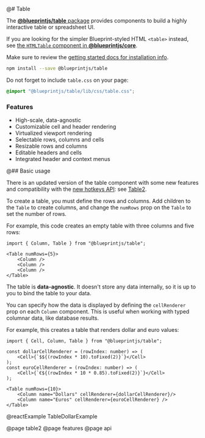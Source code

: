 @# Table

The [__@blueprintjs/table__ package](https://www.npmjs.com/package/@blueprintjs/table) provides components
to build a highly interactive table or spreadsheet UI.

<div class="@ns-callout @ns-large @ns-intent-primary @ns-icon-info-sign">

If you are looking for the simpler Blueprint-styled HTML `<table>` instead, see
[the `HTMLTable` component in **@blueprintjs/core**](#core/components/html-table).
</div>

Make sure to review the [getting started docs for installation info](#blueprint/getting-started).

```sh
npm install --save @blueprintjs/table
```

Do not forget to include `table.css` on your page:

```scss
@import "@blueprintjs/table/lib/css/table.css";
```

### Features

* High-scale, data-agnostic
* Customizable cell and header rendering
* Virtualized viewport rendering
* Selectable rows, columns and cells
* Resizable rows and columns
* Editable headers and cells
* Integrated header and context menus

@## Basic usage

<div class="@ns-callout @ns-large @ns-intent-success @ns-icon-star">

There is an updated version of the table component with some new features and compatibility with the
[new hotkeys API](#core/components/hotkeys-target2): see [Table2](#table/table2).
</div>

To create a table, you must define the rows and columns. Add children to the `Table` to create columns,
and change the `numRows` prop on the `Table` to set the number of rows.

For example, this code creates an empty table with three columns and five rows:

```tsx
import { Column, Table } from "@blueprintjs/table";

<Table numRows={5}>
    <Column />
    <Column />
    <Column />
</Table>
```

The table is **data-agnostic**. It doesn't store any data internally, so it is up to you to bind the table to your data.

You can specify how the data is displayed by defining the `cellRenderer` prop on each `Column` component.
This is useful when working with typed columnar data, like database results.

For example, this creates a table that renders dollar and euro values:

```tsx
import { Cell, Column, Table } from "@blueprintjs/table";

const dollarCellRenderer = (rowIndex: number) => (
    <Cell>{`$${(rowIndex * 10).toFixed(2)}`}</Cell>
);
const euroCellRenderer = (rowIndex: number) => (
    <Cell>{`€${(rowIndex * 10 * 0.85).toFixed(2)}`}</Cell>
);

<Table numRows={10}>
    <Column name="Dollars" cellRenderer={dollarCellRenderer}/>
    <Column name="Euros" cellRenderer={euroCellRenderer} />
</Table>
```

@reactExample TableDollarExample

@page table2
@page features
@page api
